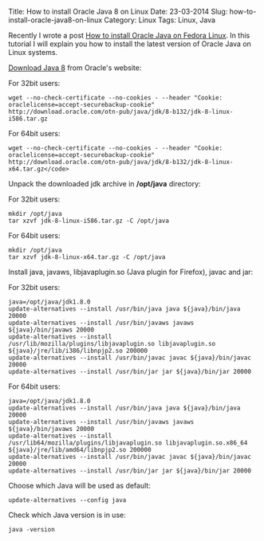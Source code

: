 Title: How to install Oracle Java 8 on Linux
Date: 23-03-2014
Slug: how-to-install-oracle-java8-on-linux
Category: Linux
Tags: Linux, Java

Recently I wrote a post [How to install Oracle Java on Fedora Linux](/how-to-install-oracle-java-on-fedora-linux.html).
In this tutorial I will explain you how to install the latest version of Oracle Java on Linux systems.

[Download Java
8](http://www.oracle.com/technetwork/java/javase/downloads/jdk8-downloads-2133151.html)
from Oracle's website:

For 32bit users:

```
wget --no-check-certificate --no-cookies - --header "Cookie: oraclelicense=accept-securebackup-cookie" http://download.oracle.com/otn-pub/java/jdk/8-b132/jdk-8-linux-i586.tar.gz
```
For 64bit users:

```
wget --no-check-certificate --no-cookies - --header "Cookie: oraclelicense=accept-securebackup-cookie" http://download.oracle.com/otn-pub/java/jdk/8-b132/jdk-8-linux-x64.tar.gz</code>
```

Unpack the downloaded jdk archive in **/opt/java** directory:

For 32bit users:

```
mkdir /opt/java
tar xzvf jdk-8-linux-i586.tar.gz -C /opt/java
```

For 64bit users:

```
mkdir /opt/java
tar xzvf jdk-8-linux-x64.tar.gz -C /opt/java
```

Install java, javaws, libjavaplugin.so (Java plugin for Firefox), javac and jar:

For 32bit users:

```
java=/opt/java/jdk1.8.0
update-alternatives --install /usr/bin/java java ${java}/bin/java 20000
update-alternatives --install /usr/bin/javaws javaws ${java}/bin/javaws 20000
update-alternatives --install /usr/lib/mozilla/plugins/libjavaplugin.so libjavaplugin.so ${java}/jre/lib/i386/libnpjp2.so 200000
update-alternatives --install /usr/bin/javac javac ${java}/bin/javac 20000
update-alternatives --install /usr/bin/jar jar ${java}/bin/jar 20000
```

For 64bit users:

```
java=/opt/java/jdk1.8.0
update-alternatives --install /usr/bin/java java ${java}/bin/java 20000
update-alternatives --install /usr/bin/javaws javaws ${java}/bin/javaws 20000
update-alternatives --install /usr/lib64/mozilla/plugins/libjavaplugin.so libjavaplugin.so.x86_64 ${java}/jre/lib/amd64/libnpjp2.so 200000
update-alternatives --install /usr/bin/javac javac ${java}/bin/javac 20000
update-alternatives --install /usr/bin/jar jar ${java}/bin/jar 20000
```

Choose which Java will be used as default:

```
update-alternatives --config java
```

Check which Java version is in use:

```
java -version
```
